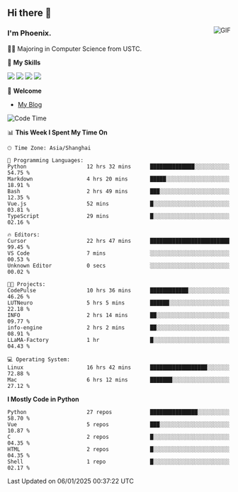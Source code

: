 ## Hi there 👋
<img align="right" alt="GIF" src="https://raw.githubusercontent.com/JoeyBling/JoeyBling/master/pic/pusheencode.gif" />

### I'm Phoenix.

👨‍🎓 Majoring in Computer Science from USTC.

🌟 **My Skills**

![](https://img.shields.io/badge/-Python-3e74a2?style=flat-square&logo=Python&logoColor=fff)
![](https://img.shields.io/badge/-C++-9f62a5?style=flat&logo=cplusplus&logoColor=white)
![](https://img.shields.io/badge/-Linux-185886?style=flat-square&logo=Linux&logoColor=fff)
![](https://img.shields.io/badge/-Rust-ff4136?style=flat-square&logo=Rust&logoColor=fff)

💬 **Welcome**

- [My Blog](https://ysy-phoenix.github.io/)

<!--START_SECTION:waka-->
![Code Time](http://img.shields.io/badge/Code%20Time-1%2C123%20hrs%2020%20mins-blue)

📊 **This Week I Spent My Time On** 

```text
🕑︎ Time Zone: Asia/Shanghai

💬 Programming Languages: 
Python                   12 hrs 32 mins      ██████████████░░░░░░░░░░░   54.75 % 
Markdown                 4 hrs 20 mins       █████░░░░░░░░░░░░░░░░░░░░   18.91 % 
Bash                     2 hrs 49 mins       ███░░░░░░░░░░░░░░░░░░░░░░   12.35 % 
Vue.js                   52 mins             █░░░░░░░░░░░░░░░░░░░░░░░░   03.81 % 
TypeScript               29 mins             █░░░░░░░░░░░░░░░░░░░░░░░░   02.16 % 

🔥 Editors: 
Cursor                   22 hrs 47 mins      █████████████████████████   99.45 % 
VS Code                  7 mins              ░░░░░░░░░░░░░░░░░░░░░░░░░   00.53 % 
Unknown Editor           0 secs              ░░░░░░░░░░░░░░░░░░░░░░░░░   00.02 % 

🐱‍💻 Projects: 
CodePulse                10 hrs 36 mins      ████████████░░░░░░░░░░░░░   46.26 % 
LUTNeuro                 5 hrs 5 mins        ██████░░░░░░░░░░░░░░░░░░░   22.18 % 
INFO                     2 hrs 14 mins       ██░░░░░░░░░░░░░░░░░░░░░░░   09.77 % 
info-engine              2 hrs 2 mins        ██░░░░░░░░░░░░░░░░░░░░░░░   08.91 % 
LLaMA-Factory            1 hr                █░░░░░░░░░░░░░░░░░░░░░░░░   04.43 % 

💻 Operating System: 
Linux                    16 hrs 42 mins      ██████████████████░░░░░░░   72.88 % 
Mac                      6 hrs 12 mins       ███████░░░░░░░░░░░░░░░░░░   27.12 % 
```

**I Mostly Code in Python** 

```text
Python                   27 repos            ███████████████░░░░░░░░░░   58.70 % 
Vue                      5 repos             ███░░░░░░░░░░░░░░░░░░░░░░   10.87 % 
C                        2 repos             █░░░░░░░░░░░░░░░░░░░░░░░░   04.35 % 
HTML                     2 repos             █░░░░░░░░░░░░░░░░░░░░░░░░   04.35 % 
Shell                    1 repo              █░░░░░░░░░░░░░░░░░░░░░░░░   02.17 % 
```




 Last Updated on 06/01/2025 00:37:22 UTC
<!--END_SECTION:waka-->

<!--
**ysy-phoenix/ysy-phoenix** is a ✨ _special_ ✨ repository because its `README.md` (this file) appears on your GitHub profile.

Here are some ideas to get you started:

- 🔭 I’m currently working on ...
- 🌱 I’m currently learning ...
- 👯 I’m looking to collaborate on ...
- 🤔 I’m looking for help with ...
- 💬 Ask me about ...
- 📫 How to reach me: ...
- 😄 Pronouns: ...
- ⚡ Fun fact: ...
-->
